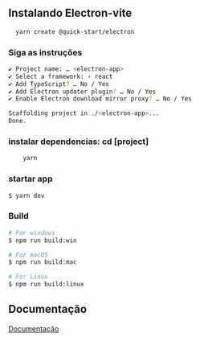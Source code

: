 ## Instalando Electron-vite

```bash
  yarn create @quick-start/electron
```


### Siga as instruções

```bash
✔ Project name: … <electron-app>
✔ Select a framework: › react
✔ Add TypeScript? … No / Yes
✔ Add Electron updater plugin? … No / Yes
✔ Enable Electron download mirror proxy? … No / Yes

Scaffolding project in ./<electron-app>...
Done.
```

### instalar dependencias: cd [project]

```bash
	yarn
```

### startar app

```bash
$ yarn dev
```

### Build

```bash
# For windows
$ npm run build:win

# For macOS
$ npm run build:mac

# For Linux
$ npm run build:linux
```


## Documentação

[Documentação](https://evite.netlify.app/)